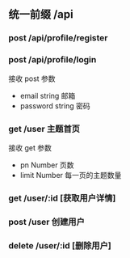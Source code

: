 ## 统一前缀 /api

### post /api/profile/register
### post /api/profile/login

接收 post 参数

+ email string 邮箱
+ password string 密码




### get /user 主题首页

接收 get 参数

+ pn Number 页数
+ limit Number 每一页的主题数量

### get /user/:id [获取用户详情]

### post /user 创建用户

### delete /user/:id [删除用户]